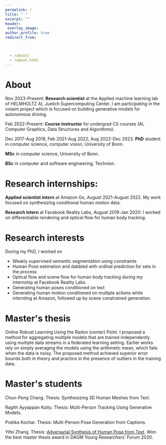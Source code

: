 ```yaml
---
permalink: /
title: " "
excerpt: ""
header:
 overlay_image:
author_profile: true
redirect_from: 


 
  - /about/
  - /about.html
---
```


About
======  
Nov 2023-Present: **Research scientist** at the Applied machine learning lab of HELMHOLTZ AI, Juelich Supercomputing Center. 
I am participating in the nxtaim project which is focused on building generative models for autonomous driving. 

Feb 2022-Present: **Course instructor** for undergrad CS courses (AI, Computer Graphics, Data Structures and Algorithms).

Dec 2017-Aug 2019, Feb 2021-Aug 2022, Aug 2022-Dec 2023. **PhD** student in computer science, computer vision, University of Bonn.

**MSc** in computer science, University of Bonn.

**BSc** in computer and software engineering, Technion. 

Research internships:
======
**Applied scientist intern** at Amazon Go, August 2021-August 2022. My work focused on synthesizing conditional human motion data.

**Research intern** at Facebook Reality Labs, August 2019-Jan 2020: I worked on differentiable rendering and optical flow for human body tracking. 

Research interests
======
During my PhD, I worked on 
- Weakly supervised semantic segmentation using constraints
- Human Pose estimation and dabbled with ordinal prediction for sets in the process
- Optical flow and scene flow for human body tracking during my internship at Facebook Reality Labs
- Generating human poses conditioned on text
- Generating human motion conditioned on multiple actions while internting at Amazon, followed up by scene constrained generation. 
  

Master's thesis
======
Online Robust Learning Using the Radon (center) Point. I proposed a method for aggregating multiple models that are trained independently using multiple data streams in a federated learning setting. Earlier works rely on simply averaging the models using the arithmetic mean, which fails when the data is noisy. The proposed method achieved superior error bounds both in theory and practice in the presence of outliers in the training data.


Master's students
======
Chun-Peng Chang. Thesis: Synthesizing 3D Human Meshes from Text.

Ragith Ayyappan Kutty. Thesis: Multi-Person Tracking Using Generative Models.

Pratika Kochar. Thesis: Multi-Person Pose Generation from Captions.

Yifei Zhang. Thesis: [Adversarial Synthesis of Human Pose from Text](https://arxiv.org/abs/2005.00340). Won the best master thesis award in DAGM Young Researchers' Forum 2020.
